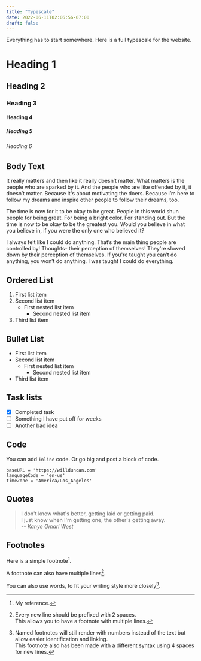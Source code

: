 ```yaml
---
title: "Typescale"
date: 2022-06-11T02:06:56-07:00
draft: false
---
```


Everything has to start somewhere. Here is a full typescale for the website.

# Heading 1
## Heading 2
### Heading 3
#### Heading 4
##### Heading 5
###### Heading 6

## Body Text

It really matters and then like it really doesn’t matter. What matters is the people who are sparked by it. And the people who are like offended by it, it doesn’t matter. Because it's about motivating the doers. Because I’m here to follow my dreams and inspire other people to follow their dreams, too.

The time is now for it to be okay to be great. People in this world shun people for being great. For being a bright color. For standing out. But the time is now to be okay to be the greatest you. Would you believe in what you believe in, if you were the only one who believed it?

I always felt like I could do anything. That’s the main thing people are controlled by! Thoughts- their perception of themselves! They're slowed down by their perception of themselves. If you're taught you can’t do anything, you won’t do anything. I was taught I could do everything.

## Ordered List

1. First list item
2. Second list item
    - First nested list item
        - Second nested list item
5. Third list item

## Bullet List

- First list item
- Second list item
    - First nested list item
        - Second nested list item
- Third list item

## Task lists

- [x] Completed task
- [ ] Something I have put off for weeks
- [ ] Another bad idea

## Code

You can add `inline` code. Or go big and post a block of code.

```
baseURL = 'https://willduncan.com'
languageCode = 'en-us'
timeZone = 'America/Los_Angeles'
```

## Quotes

> I don't know what's better, getting laid or getting paid.  
> I just know when I'm getting one, the other's getting away.  
> _-- Kanye Omari West_

## Footnotes

Here is a simple footnote[^1].

A footnote can also have multiple lines[^2].  

You can also use words, to fit your writing style more closely[^note].

[^1]: My reference.
[^2]: Every new line should be prefixed with 2 spaces.  
  This allows you to have a footnote with multiple lines.
[^note]:
    Named footnotes will still render with numbers instead of the text but allow easier identification and linking.  
    This footnote also has been made with a different syntax using 4 spaces for new lines.